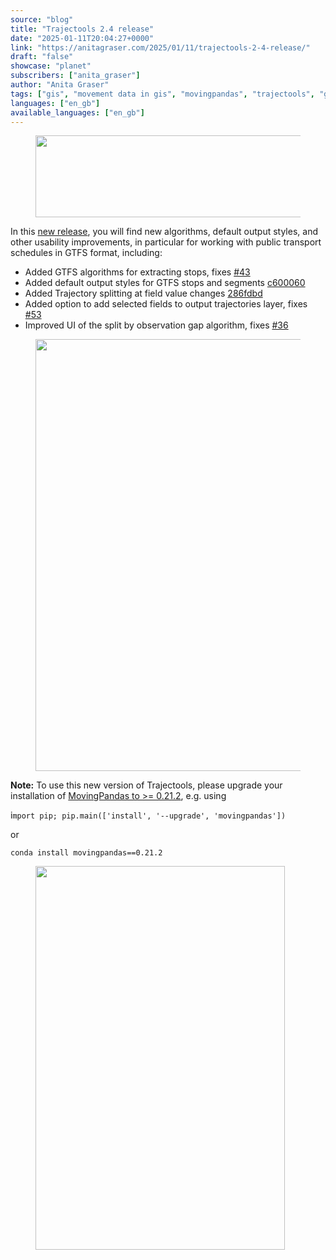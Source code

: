 ```yaml
---
source: "blog"
title: "Trajectools 2.4 release"
date: "2025-01-11T20:04:27+0000"
link: "https://anitagraser.com/2025/01/11/trajectools-2-4-release/"
draft: "false"
showcase: "planet"
subscribers: ["anita_graser"]
author: "Anita Graser"
tags: ["gis", "movement data in gis", "movingpandas", "trajectools", "gtfs", "movement data", "public transport", "qgis"]
languages: ["en_gb"]
available_languages: ["en_gb"]
---
```


<figure class="wp-block-image size-large"><img alt="" class="wp-image-9007" height="131" src="/img/subscribers/anita_graser/trajectools-2-4-release/trajectools2.webp" width="545"/></figure>
<p>In this <a href="https://github.com/movingpandas/qgis-trajectools/releases/tag/v2.4">new release</a>, you will find new algorithms, default output styles, and other usability improvements, in particular for working with public transport schedules in GTFS format, including:</p>
<ul class="wp-block-list">
<li>Added GTFS algorithms for extracting stops, fixes <a href="https://github.com/movingpandas/qgis-trajectools/issues/43">#43</a></li>
<li>Added default output styles for GTFS stops and segments <a href="https://github.com/movingpandas/qgis-trajectools/commit/c6000600da91b616b474e0dd627bae26d93e874c">c600060</a></li>
<li>Added Trajectory splitting at field value changes <a href="https://github.com/movingpandas/qgis-trajectools/commit/286fdbdda5e39d00e257dfef53b32b4eddc408f7">286fdbd</a></li>
<li>Added option to add selected fields to output trajectories layer, fixes <a href="https://github.com/movingpandas/qgis-trajectools/issues/53">#53</a></li>
<li>Improved UI of the split by observation gap algorithm, fixes <a href="https://github.com/movingpandas/qgis-trajectools/issues/36">#36</a></li>
</ul>
<figure class="wp-block-image size-large"><a href="https://anitagraser.com/wp-content/uploads/2025/01/image-1.png"><img alt="" class="wp-image-9364" height="691" src="/img/subscribers/anita_graser/trajectools-2-4-release/image-1.webp" width="1024"/></a></figure>
<p><strong>Note:</strong> To use this new version of Trajectools, please upgrade your installation of <a href="https://github.com/movingpandas/movingpandas/releases">MovingPandas to &gt;= 0.21.2</a>, e.g. using</p>
<p>i<code>mport pip; pip.main(['install', '--upgrade', 'movingpandas'])</code></p>
<p>or</p>
<p><code>conda install movingpandas==0.21.2</code></p>
<p></p>
<figure class="wp-block-image size-large"><img alt="" class="wp-image-9358" height="614" src="/img/subscribers/anita_graser/trajectools-2-4-release/image.webp" width="399"/></figure>
